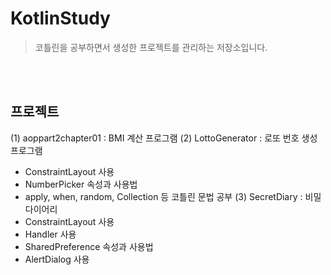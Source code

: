 # KotlinStudy
> 코틀린을 공부하면서 생성한 프로젝트를 관리하는 저장소입니다.

<br></br>
## 프로젝트
(1) aoppart2chapter01 : BMI 계산 프로그램
(2) LottoGenerator : 로또 번호 생성 프로그램
 - ConstraintLayout 사용
 - NumberPicker 속성과 사용법
 - apply, when, random, Collection 등 코틀린 문법 공부
(3) SecretDiary : 비밀 다이어리
 - ConstraintLayout 사용
 - Handler 사용
 - SharedPreference 속성과 사용법
 - AlertDialog 사용